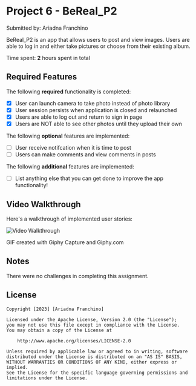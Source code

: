 # Project 6 - BeReal_P2

Submitted by: Ariadna Franchino

BeReal_P2 is an app that allows users to post and view images. Users are able to log in and either take pictures or choose from their existing album.

Time spent: **2** hours spent in total

## Required Features

The following **required** functionality is completed:

- [x] User can launch camera to take photo instead of photo library
- [x] User session persists when application is closed and relaunched
- [x] Users are able to log out and return to sign in page
- [x] Users are NOT able to see other photos until they upload their own    
 
The following **optional** features are implemented:

- [ ] User receive notifcation when it is time to post
- [ ] Users can make comments and view comments in posts    

The following **additional** features are implemented:

- [ ] List anything else that you can get done to improve the app functionality!

## Video Walkthrough

Here's a walkthrough of implemented user stories:

<img src='https://media.giphy.com/media/v1.Y2lkPTc5MGI3NjExZDAwNDcwYjFhN2M4NWIxNjdkMzI0OTkyZjM0OGYyMGE0NDU0MGE5NiZjdD1n/IkmeimP9kUQ7zBPXhp/giphy.gif' title='Video Walkthrough' width='' alt='Video Walkthrough' />


GIF created with Giphy Capture and Giphy.com 


## Notes

There were no challenges in completing this assignment.

## License

    Copyright [2023] [Ariadna Franchino]

    Licensed under the Apache License, Version 2.0 (the "License");
    you may not use this file except in compliance with the License.
    You may obtain a copy of the License at

        http://www.apache.org/licenses/LICENSE-2.0

    Unless required by applicable law or agreed to in writing, software
    distributed under the License is distributed on an "AS IS" BASIS,
    WITHOUT WARRANTIES OR CONDITIONS OF ANY KIND, either express or implied.
    See the License for the specific language governing permissions and
    limitations under the License.
